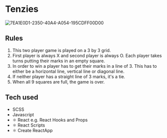 
# Tenzies
![7EA1E0D1-2350-40A4-A054-195CDFF00D00](https://user-images.githubusercontent.com/66644345/192301989-d104cbfb-0f1a-4902-996b-cf5ff39dd10c.jpeg)

## Rules
1. This two player game is played on a 3 by 3 grid.
2. First player is always X and second player is always O. Each player takes turns putting their marks in an empty square.
3. In order to win a player has to get their marks in a line of 3. This has to either be a horizontal line, vertical line or diagonal line. 
4. If neither player has a straight line of 3 marks, it's a tie.
5. When all 9 squares are full, the game is over.

## Tech used

- SCSS
-  Javascript
- ⚛️ React e.g. React Hooks and Props
- ⚛️ React Scripts
- ⚛️ Create ReactApp




